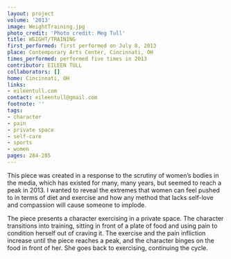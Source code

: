```yaml
---
layout: project
volume: '2013'
image: WeightTraining.jpg
photo_credit: 'Photo credit: Meg Tull'
title: WEIGHT/TRAINING
first_performed: first performed on July 8, 2013
place: Contemporary Arts Center, Cincinnati, OH
times_performed: performed five times in 2013
contributor: EILEEN TULL
collaborators: []
home: Cincinnati, OH
links:
- eileentull.com
contact: eileentull@gmail.com
footnote: ''
tags:
- character
- pain
- private space
- self-care
- sports
- women
pages: 284-285
---
```


This piece was created in a response to the scrutiny of women’s bodies in the media, which has existed for many, many years, but seemed to reach a peak in 2013. I wanted to reveal the extremes that women can feel pushed to in terms of diet and exercise and how any method that lacks self-love and compassion will cause someone to implode.

The piece presents a character exercising in a private space. The character transitions into training, sitting in front of a plate of food and using pain to condition herself out of craving it. The exercise and the pain infliction increase until the piece reaches a peak, and the character binges on the food in front of her. She goes back to exercising, continuing the cycle.
